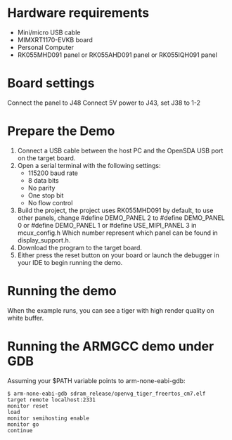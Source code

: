 Hardware requirements
=====================
- Mini/micro USB cable
- MIMXRT1170-EVKB board
- Personal Computer
- RK055MHD091 panel or RK055AHD091 panel or RK055IQH091 panel

Board settings
============
Connect the panel to J48
Connect 5V power to J43, set J38 to 1-2

Prepare the Demo
===============
1.  Connect a USB cable between the host PC and the OpenSDA USB port on the target board.
2.  Open a serial terminal with the following settings:
    - 115200 baud rate
    - 8 data bits
    - No parity
    - One stop bit
    - No flow control
3.  Build the project, the project uses RK055MHD091 by default, to use other panels,
    change
    #define DEMO_PANEL 2
    to
    #define DEMO_PANEL 0
    or
    #define DEMO_PANEL 1
    or
    #define USE_MIPI_PANEL 3 in mcux_config.h
    Which number represent which panel can be found in display_support.h.
4.  Download the program to the target board.
5.  Either press the reset button on your board or launch the debugger in your IDE to begin running the demo.

Running the demo
===============
When the example runs, you can see a tiger with high render quality on white buffer.

Running the ARMGCC demo under GDB
=================================

Assuming your $PATH variable points to arm-none-eabi-gdb:

    $ arm-none-eabi-gdb sdram_release/openvg_tiger_freertos_cm7.elf
    target remote localhost:2331
    monitor reset
    load
    monitor semihosting enable
    monitor go
    continue
